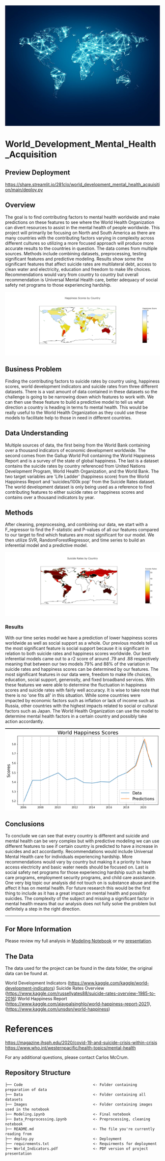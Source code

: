 ![Shutterstock](./Images/shutterstock.jpg)

# World_Development_Mental_Health_Acquisition

## Preview Deployment
https://share.streamlit.io/281clo/world_development_mental_health_acquisition/main/deploy.py

## Overview

The goal is to find contributing factors to mental health worldwide and make predictions on these features to see where the World Health Organization can divert resources to assist in the mental health of people worldwide. This project will primarily be focusing on North and South America as there are many countries with the contributing factors varying in complexity across different cultures so utilizing a more focused approach will produce more accurate results to the countries in question. The data comes from multiple sources. Methods include combining datasets, preprocessing, testing significant features and predictive modeling. Results show some the significant features that affect suicide rates are multilateral debt, access to clean water and electricity, education and freedom to make life choices. Recommendations would vary from country to country but overall recommendation is Universal Mental Health care, better adequacy of social safety net programs to those experiencing hardship.


![Happiness Map](./Images/map_H.png)

## Business Problem

Finding the contributing factors to suicide rates by country using, happiness scores, world development indicators and suicide rates from three different datasets. There is a vast amount of data contained in these datasets so the challenge is going to be narrowing down which features to work with. We can then use these feature to build a predictive model to tell us what direction a country is heading in terms fo mental health. This would be really useful to the World Health Organization as they could use these models to facilitate help to those in need in different countries.


## Data Understanding

Multiple sources of data, the first being from the World Bank containing over a thousand indicators of economic development worldwide. The second comes from the Gallup World Poll containing the World Happiness Report and is a survey of the state of global happiness. The last is a dataset contains the suicide rates by country referenced from United Nations Development Program, World Health Organization, and the World Bank. The two target variables are 'Life Ladder' (happiness score) from the World Happiness Report and 'suicides/100k pop' from the Suicide Rates dataset. The world development dataset is only being used as a reference to find contributing features to either suicide rates or happiness scores and contains over a thousand indicators by year. 


## Methods

After cleaning, preprocessing, and combining our data, we start with a F_regressor to find the F-statistic and P-values of all our features compared to our target to find which features are most significant for our model. We then utilize SVR, RandomForestRegressor, and time series to build an inferential model and a predictive model.

![Rates](./Images/Rates.png)

### Results


With our time series model we have a prediction of lower happiness scores worldwide as well as social support as a whole. Our previous models tell us the most significant feature is social support because it is significant in relation to both suicide rates and happiness scores worldwide.  Our best inferential models came out to a r2 score of around .79 and .88 respectively meaning that between our two models 79% and 88% of the variation in suicide rates and happiness scores can be determined by our features. The most significant features in our data were, freedom to make life choices, education, social support, generosity, and fixed broadband services. With these features we were able to determine the fluctuation in happiness scores and suicide rates with fairly well accuracy. It is wise to take note that there is no 'one fits all' in this situation. While some countries were impacted by economic factors such as inflation or lack of income such as Russia, other countries with the highest impacts related to social or cultural factors such as Japan. The World Health Organization can use the model to determine mental health factors in a certain country and possibly take action accordantly.


![Happiness Prediction](./Images/prediction1.png)

## Conclusions


To conclude we can see that every country is different and suicide and mental health can be very complex but with predictive modeling we can use different features to see if certain country is predicted to have a increase in suicides and act accordantly. Recommendations would include Universal Mental Health care for individuals experiencing hardship. More recommendations would vary by country but making it a priority to have access electricity and basic water needs should be focused on. Last is social safety net programs for those experiencing hardship such as health care programs, employment security programs, and child care assistance. One very big topic our analysis did not touch on is substance abuse and the affect it has on mental health. For future research this would be the first thing to include as it has a great impact on mental health and possibly suicides. The complexity of the subject and missing a significant factor in mental health means that our analysis does not fully solve the problem but definitely a step in the right direction. 
***

## For More Information

Please review my full analysis in [Modeling Notebook](./Modeling.ipynb) or my [presentation](./World_Indicators.pdf).

## The Data
The data used for the project can be found in the data folder, the original data can be found at.

World Development Indicators (https://www.kaggle.com/kaggle/world-development-indicators)
Suicide Rates Overview (https://www.kaggle.com/russellyates88/suicide-rates-overview-1985-to-2016)
World Happiness Report (https://www.kaggle.com/ajaypalsinghlo/world-happiness-report-2021), (https://www.kaggle.com/unsdsn/world-happiness)

# References
https://magazine.jhsph.edu/2020/covid-19-and-suicide-crisis-within-crisis
https://www.who.int/westernpacific/health-topics/mental-health


For any additional questions, please contact Carlos McCrum. 


## Repository Structure
```
├── Code                                <- Folder containing preparation of data
├── Data                                <- Folder containing all datasets 
├── Images                              <- Folder containing images used in the notebook 
├── Modeling.ipynb                      <- Final notebook
├── Data_Preprocessing.ipynb            <- Preprocessing, cleaning notebook
├── README.md                           <- The file you're currently reading from
├── deploy.py                           <- Deployment         
├── requirements.txt                    <- Requirments for deployment
├── World_Indicators.pdf                <- PDF version of project presentation
```

